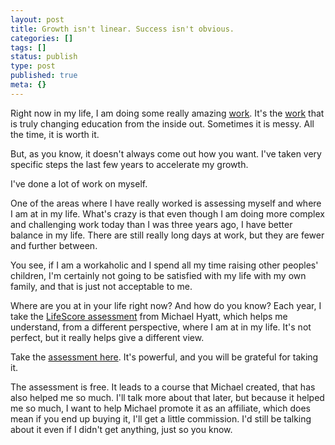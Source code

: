 ```yaml
---
layout: post
title: Growth isn't linear. Success isn't obvious.
categories: []
tags: []
status: publish
type: post
published: true
meta: {}
---
```


Right now in my life, I am doing some really amazing 
[work](http://www.jethrojones.com/blog/2018/11/18/the-school-change-process). It's the 
[work](http://www.jethrojones.com/blog/2018/1/3/turning-learning-upside-down) that is truly changing education from the inside out. Sometimes it is messy. All the time, it is worth it.

But, as you know, it doesn't always come out how you want. I've taken very specific steps the last few years to accelerate my growth.

I've done a lot of work on myself.

One of the areas where I have really worked is assessing myself and where I am at in my life. What's crazy is that even though I am doing more complex and challenging work today than I was three years ago, I have better balance in my life. There are still really long days at work, but they are fewer and further between.

You see, if I am a workaholic and I spend all my time raising other peoples' children, I'm certainly not going to be satisfied with my life with my own family, and that is just not acceptable to me.

Where are you at in your life right now? And how do you know? Each year, I take the 
[LifeScore assessment](http://bestyearever.me/jjones/2019assessment) from Michael Hyatt, which helps me understand, from a different perspective, where I am at in my life. It's not perfect, but it really helps give a different view.

Take the 
[assessment here](http://bestyearever.me/jjones/2019assessment). It's powerful, and you will be grateful for taking it.

The assessment is free. It leads to a course that Michael created, that has also helped me so much. I'll talk more about that later, but because it helped me so much, I want to help Michael promote it as an affiliate, which does mean if you end up buying it, I'll get a little commission. I'd still be talking about it even if I didn't get anything, just so you know.
